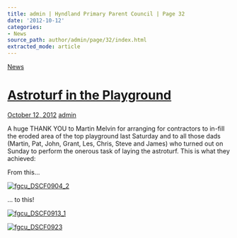 ```yaml
---
title: admin | Hyndland Primary Parent Council | Page 32
date: '2012-10-12'
categories:
- News
source_path: author/admin/page/32/index.html
extracted_mode: article
---
```

[News](/news/)

# [Astroturf in the Playground](/news/astroturf-in-the-playground/)

[October 12, 2012](/news/astroturf-in-the-playground/) [admin](author/admin/)

A huge THANK YOU to Martin Melvin for arranging for contractors to in-fill the eroded area of the top playground last Saturday and to all those dads (Martin, Pat, John, Grant, Les, Chris, Steve and James) who turned out on Sunday to perform the onerous task of laying the astroturf. This is what they achieved:

From this…

[![](/assets/images/2012/10/fgcu_DSCF0904_2-224x300.jpg "fgcu\_DSCF0904\_2")](/assets/images/2012/10/fgcu_DSCF0904_2.jpg)

… to this!

[![](/assets/images/2012/10/fgcu_DSCF0913_1-224x300.jpg "fgcu\_DSCF0913\_1")](/assets/images/2012/10/fgcu_DSCF0913_1.jpg)

[![](/assets/images/2012/10/fgcu_DSCF0923-224x300.jpg "fgcu\_DSCF0923")](/assets/images/2012/10/fgcu_DSCF0923.jpg)
